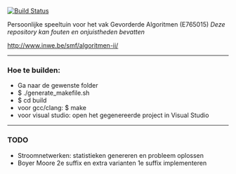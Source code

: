 [![Build Status](https://travis-ci.org/MartenBE/gevorderde-algoritmen.svg?branch=master)](https://travis-ci.org/MartenBE/gevorderde-algoritmen)


Persoonlijke speeltuin voor het vak Gevorderde Algoritmen (E765015)
*Deze repository kan fouten en onjuistheden bevatten*

http://www.inwe.be/smf/algoritmen-ii/

-----

### Hoe te builden:

- Ga naar de gewenste folder
- $ ./generate_makefile.sh
- $ cd build
- voor gcc/clang: $ make
- voor visual studio: open het gegenereerde project in Visual Studio

-----

### TODO

- Stroomnetwerken: statistieken genereren en probleem oplossen
- Boyer Moore 2e suffix en extra varianten 1e suffix implementeren
